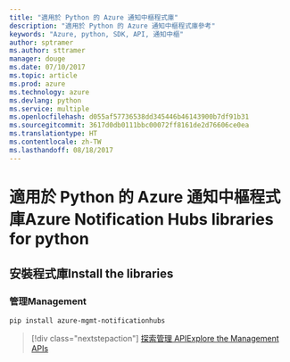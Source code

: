 ```yaml
---
title: "適用於 Python 的 Azure 通知中樞程式庫"
description: "適用於 Python 的 Azure 通知中樞程式庫參考"
keywords: "Azure, python, SDK, API, 通知中樞"
author: sptramer
ms.author: sttramer
manager: douge
ms.date: 07/10/2017
ms.topic: article
ms.prod: azure
ms.technology: azure
ms.devlang: python
ms.service: multiple
ms.openlocfilehash: d055af57736538dd345446b46143900b7df91b31
ms.sourcegitcommit: 3617d0db0111bbc00072ff8161de2d76606ce0ea
ms.translationtype: HT
ms.contentlocale: zh-TW
ms.lasthandoff: 08/18/2017
---
```

# <a name="azure-notification-hubs-libraries-for-python"></a><span data-ttu-id="e1084-104">適用於 Python 的 Azure 通知中樞程式庫</span><span class="sxs-lookup"><span data-stu-id="e1084-104">Azure Notification Hubs libraries for python</span></span>

## <a name="install-the-libraries"></a><span data-ttu-id="e1084-105">安裝程式庫</span><span class="sxs-lookup"><span data-stu-id="e1084-105">Install the libraries</span></span>


### <a name="management"></a><span data-ttu-id="e1084-106">管理</span><span class="sxs-lookup"><span data-stu-id="e1084-106">Management</span></span>

```bash
pip install azure-mgmt-notificationhubs
```

> [!div class="nextstepaction"]
> [<span data-ttu-id="e1084-107">探索管理 API</span><span class="sxs-lookup"><span data-stu-id="e1084-107">Explore the Management APIs</span></span>](/python/api/overview/azure/notificationhubs/managementlibrary)
